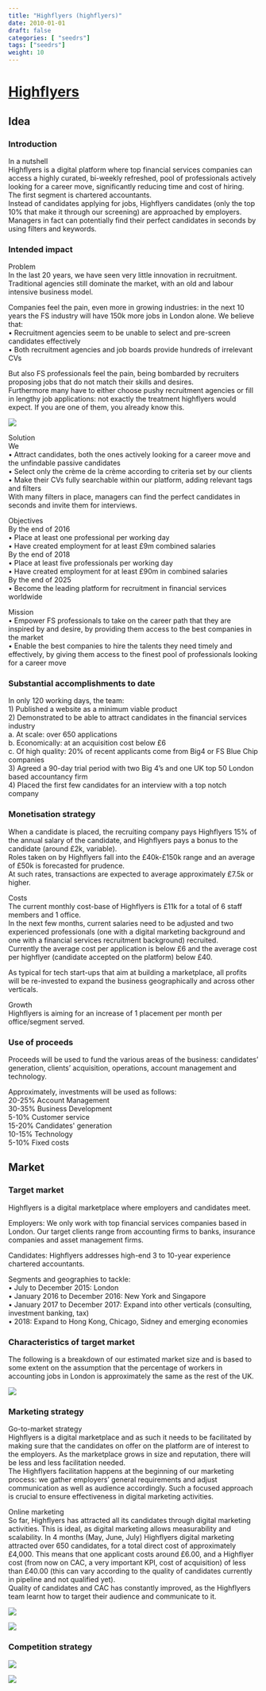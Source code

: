 ```yaml
---
title: "Highflyers (highflyers)"
date: 2010-01-01
draft: false
categories: [ "seedrs"]
tags: ["seedrs"]
weight: 10
---
```


# [Highflyers](https://www.seedrs.com/highflyers)

## Idea

### Introduction

In a nutshell <br>Highflyers is a digital platform where top financial services companies can access a highly curated, bi-weekly refreshed, pool of professionals actively looking for a career move, significantly reducing time and cost of hiring. The first segment is chartered accountants. <br>Instead of candidates applying for jobs, Highflyers candidates (only the top 10% that make it through our screening) are approached by employers. Managers in fact can potentially find their perfect candidates in seconds by using filters and keywords.

### Intended impact

Problem <br>In the last 20 years, we have seen very little innovation in recruitment. Traditional agencies still dominate the market, with an old and labour intensive business model.

Companies feel the pain, even more in growing industries: in the next 10 years the FS industry will have 150k more jobs in London alone. We believe that: <br>• Recruitment agencies seem to be unable to select and pre-screen candidates effectively <br>• Both recruitment agencies and job boards provide hundreds of irrelevant CVs

But also FS professionals feel the pain, being bombarded by recruiters proposing jobs that do not match their skills and desires. <br>Furthermore many have to either choose pushy recruitment agencies or fill in lengthy job applications: not exactly the treatment highflyers would expect. If you are one of them, you already know this.

![](/img/seedrs/uploads/startup/section_image/image/5358/c8fy9pilallwblwcazobqb3qd45ei8q/Table6_-_flaws_of_current_status.png?rect=0%2C0%2C1280%2C720&w=600&fit=clip&s=56937d99a229baf9e4ae9ead7df91834)

Solution <br>We <br>• Attract candidates, both the ones actively looking for a career move and the unfindable passive candidates <br>• Select only the crème de la crème according to criteria set by our clients <br>• Make their CVs fully searchable within our platform, adding relevant tags and filters <br>With many filters in place, managers can find the perfect candidates in seconds and invite them for interviews.

Objectives <br>By the end of 2016 <br>• Place at least one professional per working day <br>• Have created employment for at least £9m combined salaries <br>By the end of 2018 <br>• Place at least five professionals per working day <br>• Have created employment for at least £90m in combined salaries <br>By the end of 2025 <br>• Become the leading platform for recruitment in financial services worldwide

Mission <br>• Empower FS professionals to take on the career path that they are inspired by and desire, by providing them access to the best companies in the market <br>• Enable the best companies to hire the talents they need timely and effectively, by giving them access to the finest pool of professionals looking for a career move

### Substantial accomplishments to date

In only 120 working days, the team: <br>1) Published a website as a minimum viable product <br>2) Demonstrated to be able to attract candidates in the financial services industry <br>a. At scale: over 650 applications <br>b. Economically: at an acquisition cost below £6 <br>c. Of high quality: 20% of recent applicants come from Big4 or FS Blue Chip companies <br>3) Agreed a 90-day trial period with two Big 4’s and one UK top 50 London based accountancy firm <br>4) Placed the first few candidates for an interview with a top notch company

### Monetisation strategy

When a candidate is placed, the recruiting company pays Highflyers 15% of the annual salary of the candidate, and Highflyers pays a bonus to the candidate (around £2k, variable). <br>Roles taken on by Highflyers fall into the £40k-£150k range and an average of £50k is forecasted for prudence. <br>At such rates, transactions are expected to average approximately £7.5k or higher.

Costs <br>The current monthly cost-base of Highflyers is £11k for a total of 6 staff members and 1 office. <br>In the next few months, current salaries need to be adjusted and two experienced professionals (one with a digital marketing background and one with a financial services recruitment background) recruited. <br>Currently the average cost per application is below £6 and the average cost per highflyer (candidate accepted on the platform) below £40.

As typical for tech start-ups that aim at building a marketplace, all profits will be re-invested to expand the business geographically and across other verticals.

Growth <br>Highflyers is aiming for an increase of 1 placement per month per office/segment served.

### Use of proceeds

Proceeds will be used to fund the various areas of the business: candidates’ generation, clients’ acquisition, operations, account management and technology.

Approximately, investments will be used as follows: <br>20-25% Account Management <br>30-35% Business Development <br>5-10% Customer service <br>15-20% Candidates' generation <br>10-15% Technology <br>5-10% Fixed costs

## Market

### Target market

Highflyers is a digital marketplace where employers and candidates meet.

Employers: We only work with top financial services companies based in London. Our target clients range from accounting firms to banks, insurance companies and asset management firms.

Candidates: Highflyers addresses high-end 3 to 10-year experience chartered accountants.

Segments and geographies to tackle: <br>• July to December 2015: London <br>• January 2016 to December 2016: New York and Singapore <br>• January 2017 to December 2017: Expand into other verticals (consulting, investment banking, tax) <br>• 2018: Expand to Hong Kong, Chicago, Sidney and emerging economies

### Characteristics of target market

The following is a breakdown of our estimated market size and is based to some extent on the assumption that the percentage of workers in accounting jobs in London is approximately the same as the rest of the UK.

![](/img/seedrs/uploads/startup/section_image/image/5353/rvlcqf2tl1ctpm2yamdmxcgdi8fof51/Seedrs_-_Market_size__fixed2__FINAL.png?rect=0%2C0%2C948%2C423&w=600&fit=clip&s=de673b99b279e6879b623f71f2cc0944)

### Marketing strategy

Go-to-market strategy <br>Highflyers is a digital marketplace and as such it needs to be facilitated by making sure that the candidates on offer on the platform are of interest to the employers. As the marketplace grows in size and reputation, there will be less and less facilitation needed. <br>The Highflyers facilitation happens at the beginning of our marketing process: we gather employers’ general requirements and adjust communication as well as audience accordingly. Such a focused approach is crucial to ensure effectiveness in digital marketing activities.

Online marketing <br>So far, Highflyers has attracted all its candidates through digital marketing activities. This is ideal, as digital marketing allows measurability and scalability. In 4 months (May, June, July) Highflyers digital marketing attracted over 650 candidates, for a total direct cost of approximately £4,000. This means that one applicant costs around £6.00, and a Highflyer cost (from now on CAC, a very important KPI, cost of acquisition) of less than £40.00 (this can vary according to the quality of candidates currently in pipeline and not qualified yet). <br>Quality of candidates and CAC has constantly improved, as the Highflyers team learnt how to target their audience and communicate to it.

![](/img/seedrs/uploads/startup/section_image/image/5356/t1ll19pthbi7jhlgtglj8pqpdsjv0tg/Table4_-_marketing_strategy1.png?rect=0%2C0%2C1280%2C718&w=600&fit=clip&s=f63a5679ba9640726f4f0feeedb2034e)

![](/img/seedrs/uploads/startup/section_image/image/5357/5neomnfg82ln8ojg6hjtghkojsqm10o/Table5_-_marketing_strategy2.png?rect=0%2C0%2C1278%2C719&w=600&fit=clip&s=dfe6d1ee7ab77ba35037e04cd10cfcc7)



### Competition strategy

![](/img/seedrs/uploads/startup/section_image/image/5354/5trgz4o8d63pqofxtl3kwpoi9voydfw/Table1_-_competition1.png?rect=13%2C0%2C670%2C657&w=600&fit=clip&s=2b7dc0af2662f8cf76f2537e611d7010)

![](/img/seedrs/uploads/startup/section_image/image/5355/f8jbakkkfl9ecxn95c24gfin5iuuuhh/Table2_-_competition2.png?rect=0%2C0%2C679%2C549&w=600&fit=clip&s=c688f2865e99b8ee256cba2c0682c5da)

